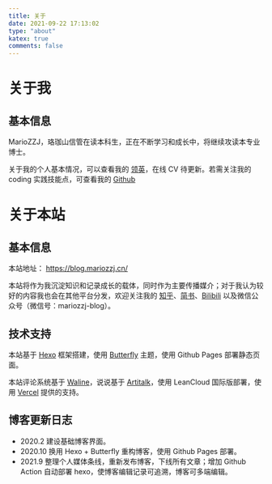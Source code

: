 ```yaml
---
title: 关于
date: 2021-09-22 17:13:02
type: "about"
katex: true
comments: false
---
```


# 关于我

## 基本信息

MarioZZJ，珞珈山信管在读本科生，正在不断学习和成长中，将继续攻读本专业博士。

关于我的个人基本情况，可以查看我的 [领英](https://www.linkedin.com/in/mariozzj/)，在线 CV 待更新。若需关注我的 coding 实践技能点，可查看我的 [Github](https://github.com/MarioZZJ)

# 关于本站

## 基本信息

本站地址： https://blog.mariozzj.cn/

本站将作为我沉淀知识和记录成长的载体，同时作为主要传播媒介；对于我认为较好的内容我也会在其他平台分发，欢迎关注我的 [知乎](https://www.zhihu.com/people/MarioZZJ)、[简书](https://www.jianshu.com/u/a6a7c33ed30c)、[Bilibili](https://space.bilibili.com/28623387) 以及微信公众号（微信号：mariozzj-blog）。

## 技术支持

本站基于 [Hexo](https://hexo.io/) 框架搭建，使用 [Butterfly](https://github.com/jerryc127/hexo-theme-butterfly) 主题，使用 Github Pages 部署静态页面。

本站评论系统基于 [Waline](https://waline.js.org/)，说说基于 [Artitalk](https://artitalk.js.org/)，使用 LeanCloud 国际版部署，使用 [Vercel](https://vercel.com/) 提供的支持。

## 博客更新日志

* 2020.2 建设基础博客界面。
* 2020.10 换用 Hexo + Butterfly 重构博客，使用 Github Pages 部署。
* 2021.9 整理个人媒体条线，重新发布博客，下线所有文章；增加 Github Action 自动部署 hexo，使博客编辑记录可追溯，博客可多端编辑。


